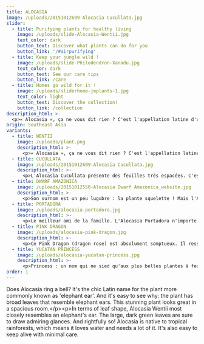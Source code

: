```yaml
---
title: ALOCASIA
image: /uploads/20151012609-Alocasia Cucullata.jpg
slider:
  - title: Purifying plants for healthy living
    image: /uploads/slide-Alocasia-Wentii.jpg
    text_color: dark
    button_text: Discover what plants can do for you
    button_link: '/#airpurifying'
  - title: Keep your jungle wild !
    image: /uploads/slide-Philodendron-Xanadu.jpg
    text_color: dark
    button_text: See our care tips
    button_link: /care
  - title: Homes go wild for it !
    image: /uploads/sliderhome-jmplants-1.jpg
    text_color: light
    button_text: Discover the collection!
    button_link: /collection
description_html: >-
  <p>« Alocasia », ça ne vous dit rien ? C'est l'appellation latine d'une plante plante plus connue sous le nom « Oreille d'éléphant ». Et on comprend tout de suite pourquoi : ses immenses feuilles ressemblent aux oreilles du pachyderme. C'est une plante magnifique à condition que vous ayez de la place pour l'exposer.</p><p>La forme des feuilles de l'Alocasia Wentii évoque des oreilles d'éléphant. La plante attire immédiatement le regard avec ses immenses feuilles vert foncé. Et pour cause ! N'oubliez pas que l'Alocasia est une plante originaire de la forêt tropicale et qu'elle a donc besoin de beaucoup d'eau. Vous pourrez par ailleurs en profiter longtemps car elle est très facile à entretenir.</p>
origin: Southeast Asia
variants:
  - title: WENTII
    image: /uploads/plant.png
    description_html: >-
      <p>« Alocasia », ça ne vous dit rien ? C'est l'appellation latine d'une plante plante plus connue sous le nom « Oreille d'éléphant ». Et on comprend tout de suite pourquoi : ses immenses feuilles ressemblent aux oreilles du pachyderme. C'est une plante magnifique à condition que vous ayez de la place pour l'exposer.</p><p>La forme des feuilles de l'Alocasia Wentii évoque des oreilles d'éléphant. La plante attire immédiatement le regard avec ses immenses feuilles vert foncé. Et pour cause ! N'oubliez pas que l'Alocasia est une plante originaire de la forêt tropicale et qu'elle a donc besoin de beaucoup d'eau. Vous pourrez par ailleurs en profiter longtemps car elle est très facile à entretenir.</p>
  - title: CUCULLATA
    image: /uploads/20151012609-Alocasia Cucullata.jpg
    description_html: >-
      <p>L'Alocasia Cucullata présente des feuilles très espacées. C'est une plante qui attire inlassablement le regard, où qu'elle soit placée. L'Alocasia est également connue sous le nom « Oreille d'éléphant ». Savez-vous que l'Alocasia, si elle est placée dans un endroit protégé, peut survivre en extérieur pendant un hiver modéré ? Ses feuilles tomberont mais elles repousseront au printemps.</p>
  - title: DWARF AMAZONICA
    image: /uploads/20151012550-Alocasia Dwarf Amazonica_website.jpg
    description_html: >-
      <p>Son surnom est un peu lugubre : la plante squelette ! Mais l'Alocasia Amazonica Nain n'a rien de lugubre. Placez-la dans le salon pour attirer tous les regards. Les feuilles vert foncé sont parcourues de nervures quasiment blanches. Vous avez dit plante ornementale ? À n'en pas douter !</p>
  - title: PORTADORA
    image: /uploads/alocasia-portadora.jpg
    description_html: >-
      <p>Le meilleur ami de la famille. L'Alocasia Portadora n'importe quelle pièce de la maison. Ses grandes feuilles sont magnifiquement échancrées. Son pêché mignon ? Pousser, pousser, toujours pousser ! Attention, si vous en prenez bien soin, votre salon pourrait devenir trop petit pour cette Oreille d'éléphant...</p>
  - title: PINK DRAGON
    image: /uploads/alocasia-pink-dragon.jpg
    description_html: >-
      <p>Ce Pink Dragon (dragon rose) est absolument somptueux. Il ressemble à s'y méprendre à l'Alocasia Amazonica Nain, à deux différences près : les tiges se déclinent dans un magnifique rose et les feuilles sont légèrement plus rondes. Un dompteur de dragon sommeille en vous ? Adoptez ce Pink Dragon !</p>
  - title: YUCATAN PRINCESS
    image: /uploads/alocasia-yucatan-princess.jpg
    description_html: >-
      <p>Princess : un nom qui ne sied qu'aux plus belles plantes à feuilles que compte la jungle. Avec ses feuilles vertes/violettes aux accents noirs, cet Alocasia saute aux yeux dans tous les types d'intérieur. Une véritable Altesse Royale !</p>
order: 1
---
```



Does Alocasia ring a bell? It's the chic Latin name for the plant more commonly known as 'elephant ear'. And it's easy to see why: the plant has broad leaves that resemble elephant ears. This stunning plant looks great in a spacious room.&lt;/p&gt;&lt;p&gt;In terms of leaf shape, Alocasia Wentii most closely resembles an elephant's ear. The large, dark green leaves are sure to draw admiring glances. And rightfully so! Alocasia is native to tropical rainforests, which means it loves water and needs a lot of it. It's also easy to keep alive with minimal care.